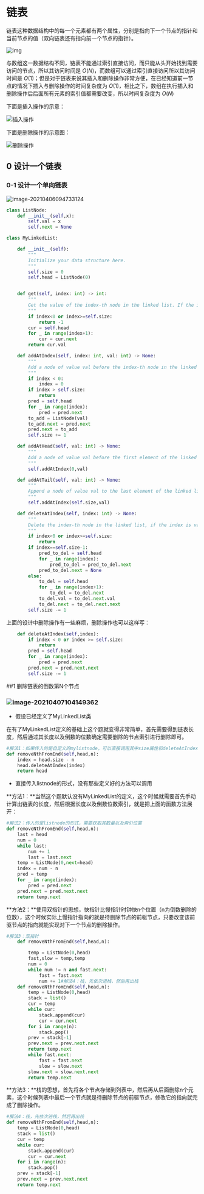# 链表

链表这种数据结构中的每一个元素都有两个属性，分别是指向下一个节点的指针和当前节点的值（双向链表还有指向前一个节点的指针）。

![img](screen-shot-2018-04-12-at-152754.png)

与数组这一数据结构不同，链表不能通过索引直接访问，而只能从头开始找到需要访问的节点，所以其访问时间是 $O(N)$，而数组可以通过索引直接访问所以其访问时间是 $O(1)$；但是对于链表来说其插入和删除操作非常方便，在已经知道前一节点的情况下插入与删除操作的时间复杂度为 $O(1)$，相比之下，数组在执行插入和删除操作后后面所有元素的索引值都需要改变，所以时间复杂度为 $O(N)$

下面是插入操作的示意：

![插入操作](screen-shot-2018-04-25-at-163243.png)

下面是删除操作的示意图：

![删除操作](screen-shot-2018-04-26-at-203640.png)

## 0 设计一个链表

### 0-1 设计一个单向链表

![image-20210406094733124](image-20210406094733124.png)

```python
class ListNode:
    def __init__(self,x):
        self.val = x
        self.next = None

class MyLinkedList:

    def __init__(self):
        """
        Initialize your data structure here.
        """
        self.size = 0
        self.head = ListNode(0)


    def get(self, index: int) -> int:
        """
        Get the value of the index-th node in the linked list. If the index is invalid, return -1.
        """
        if index<0 or index>=self.size:
            return -1
        cur = self.head
        for _ in range(index+1):
            cur = cur.next
        return cur.val

    def addAtIndex(self, index: int, val: int) -> None:
        """
        Add a node of value val before the index-th node in the linked list. If index equals to the length of linked list, the node will be appended to the end of linked list. If index is greater than the length, the node will not be inserted.
        """
        if index < 0:
            index = 0
        if index > self.size:
            return
        pred = self.head
        for _ in range(index):
            pred = pred.next
        to_add = ListNode(val)
        to_add.next = pred.next
        pred.next = to_add
        self.size += 1

    def addAtHead(self, val: int) -> None:
        """
        Add a node of value val before the first element of the linked list. After the insertion, the new node will be the first node of the linked list.
        """
        self.addAtIndex(0,val)

    def addAtTail(self, val: int) -> None:
        """
        Append a node of value val to the last element of the linked list.
        """
        self.addAtIndex(self.size,val)

    def deleteAtIndex(self, index: int) -> None:
        """
        Delete the index-th node in the linked list, if the index is valid.
        """
        if index<0 or index>=self.size:
            return
        if index==self.size-1:
            pred_to_del = self.head
            for _ in range(index):
                pred_to_del = pred_to_del.next
            pred_to_del.next = None
        else:
            to_del = self.head
            for _ in range(index+1):
                to_del = to_del.next
            to_del.val = to_del.next.val
            to_del.next = to_del.next.next
        self.size -= 1
```

上面的设计中删除操作有一些麻烦，删除操作也可以这样写：

```python
    def deleteAtIndex(self,index):
        if index < 0 or index >= self.size:
            return
        pred = self.head
        for _ in range(index):
            pred = pred.next
        pred.next = pred.next.next
        self.size -= 1
```



##1 删除链表的倒数第N个节点

### ![image-20210407104149362](image-20210407104149362.png)

- 假设已经定义了MyLinkedList类

在有了MyLinkedList定义的基础上这个题就变得非常简单，首先需要得到链表长度，然后通过其长度以及倒数的位数确定需要删除的节点索引进行删除即可。

```python
#解法1：如果传入的是自定义的mylistnode，可以直接调用其中size属性和deleteAtIndex方法
def removeNthFromEnd(self,head,n):
    index = head.size - n
    head.deleteAtIndex(index)
    return head
```

- 直接传入listnode的形式，没有那些定义好的方法可以调用

**方法1：**当然这个题默认没有MyLinkedList的定义，这个时候就需要首先手动计算出链表的长度，然后根据长度以及倒数位数索引，就是把上面的函数方法展开：

```python
#解法2：传入的是listnode的形式，需要获取其数量以及索引位置
def removeNthFromEnd(self,head,n):
    last = head
    num = 0
    while last:
        num += 1
        last = last.next
    temp = ListNode(0,next=head)
    index = num - n
    pred = temp
    for _ in range(index):
        pred = pred.next
    pred.next = pred.next.next
    return temp.next
```

**方法2：**使用双指针的思想，快指针比慢指针时钟快n个位置（n为倒数删除的位数），这个时候实际上慢指针指向的就是待删除节点的前驱节点，只要改变该前驱节点的指向就能实现对下一个节点的删除操作。

```python
#解法3：双指针
    def removeNthFromEnd(self,head,n):

        temp = ListNode(0,head)
        fast,slow = temp,temp
        num = 0
        while num != n and fast.next:
            fast = fast.next
            num += 1#解法4：栈，先依次进栈，然后再出栈
    def removeNthFromEnd(self,head,n):
        temp = ListNode(0,head)
        stack = list()
        cur = temp
        while cur:
            stack.append(cur)
            cur = cur.next
        for i in range(n):
            stack.pop()
        prev = stack[-1]
        prev.next = prev.next.next
        return temp.next
        while fast.next:
            fast = fast.next
            slow = slow.next
        slow.next = slow.next.next
        return temp.next
```

**方法3：**栈的思想，首先将各个节点存储到列表中，然后再从后面删除n个元素，这个时候列表中最后一个节点就是待删除节点的前驱节点，修改它的指向就完成了删除操作。

```python
#解法4：栈，先依次进栈，然后再出栈
def removeNthFromEnd(self,head,n):
    temp = ListNode(0,head)
    stack = list()
    cur = temp
    while cur:
        stack.append(cur)
        cur = cur.next
    for i in range(n):
        stack.pop()
    prev = stack[-1]
    prev.next = prev.next.next
    return temp.next
```